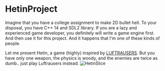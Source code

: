 # HetinProject

Imagine that you have a college assignment to make 2D bullet hell.
To your disposal, you have C++ 14 and SDL2 library.
If you are a lazy and experienced game developer, you definitely will write a game engine first. And then use it for this project.
And it happens that I'm one of these kinds of people.

Let me present Hetin, a game (highly) inspired by [LUFTRAUSERS](https://store.steampowered.com/app/233150/LUFTRAUSERS). But you have only one weapon, the physics is woody, and the enemies are twice as dumb.. just play Luftrausers instead.
![HetinSlice](https://user-images.githubusercontent.com/47014347/209566564-cce21f6f-6e58-4f02-b0b1-b6b8aa1c22ff.png)

